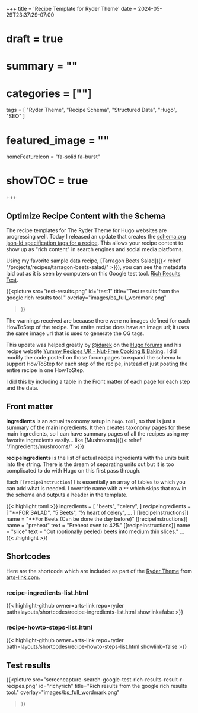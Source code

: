 +++
title = 'Recipe Template for Ryder Theme'
date = 2024-05-29T23:37:29-07:00
# draft = true
# summary = ""
# categories = [""]
tags = [
  "Ryder Theme",
  "Recipe Schema",
  "Structured Data",
  "Hugo",
  "SEO"
  ]
# featured_image = ""
homeFeatureIcon = "fa-solid fa-burst"
# showTOC = true
+++

## Optimize Recipe Content with the Schema

The recipe templates for The Ryder Theme for Hugo websites are progressing well. Today I released an update that creates the [schema.org json-ld specification tags for a recipe](https://schema.org/Recipe). This allows your recipe content to show up as "rich content" in search engines and social media platforms.

<!--more-->

Using my favorite sample data recipe, [Tarragon Beets Salad]({{< relref "/projects/recipes/tarragon-beets-salad/" >}}), you can see the metadata laid out as it is seen by computers on this Google test tool. [Rich Results Test](https://search.google.com/test/rich-results/result?id=otdbKRI_M7PHdQRtKocn5g).

{{<picture 
  src="test-results.png"
  id="test1" 
  title="Test results from the google rich results tool." 
  overlay="images/bs_full_wordmark.png"
>}}

The warnings received are because there were no images defined for each HowToStep of the recipe. The entire recipe does have an image url; it uses the same image url that is used to generate the OG tags.

This update was helped greatly by [@idarek](https://discourse.gohugo.io/u/idarek/summary) on the [Hugo forums](https://discourse.gohugo.io/t/a-little-side-project-new-hugo-based-website-yummyrecipes-uk/38328) and his recipe website [Yummy Recipes UK - Nut-Free Cooking & Baking](https://yummyrecipes.uk/). I did modify the code posted on those forum pages to expand the schema to support HowToStep for each step of the recipe, instead of just posting the entire recipe in one HowToStep.

I did this by including a table in the Front matter of each page for each step and the data.

## Front matter

**Ingredients** is an actual taxonomy setup in `hugo.toml`, so that is just a summary of the main ingredients.  It then creates taxonomy pages for these main ingredients, so I can have summary pages of all the recipes using my favorite ingredients easily... like [Mushrooms]({{< relref "/ingredients/mushrooms/" >}})

**recipeIngredients** is the list of actual recipe ingredients with the units built into the string. There is the dream of separating units out but it is too complicated to do with Hugo on this first pass through.

Each `[[recipeInstruction]]` is essentially an array of tables to which you can add what is needed. I override name with a `**` which skips that row in the schema and outputs a header in the template.

{{< highlight toml >}}
ingredients = [
  "beets",
  "celery",
]
recipeIngredients = [
    "**FOR SALAD",
    "5 Beets",
    "½ heart of celery",
    ...
]
[[recipeInstructions]]
  name = "**For Beets (Can be done the day before)"
[[recipeInstructions]]
  name = "preheat"
  text = "Preheat oven to 425."
[[recipeInstructions]]
  name = "slice"
  text = "Cut (optionally peeled) beets into medium thin slices."
  ...
{{< /highlight >}}

## Shortcodes

Here are the shortcode which are included as part of the [Ryder Theme](https://github.com/arts-link/ryder) from [arts-link.com](https://www.arts-link.com/).

### recipe-ingredients-list.html
{{< highlight-github owner=arts-link repo=ryder path=layouts/shortcodes/recipe-ingredients-list.html showlink=false >}}

### recipe-howto-steps-list.html
{{< highlight-github owner=arts-link repo=ryder path=layouts/shortcodes/recipe-howto-steps-list.html showlink=false  >}}


## Test results

{{<picture 
  src="screencapture-search-google-test-rich-results-result-r-recipes.png"
  id="richyrich" 
  title="Rich results from the google rich results tool." 
  overlay="images/bs_full_wordmark.png"
>}}